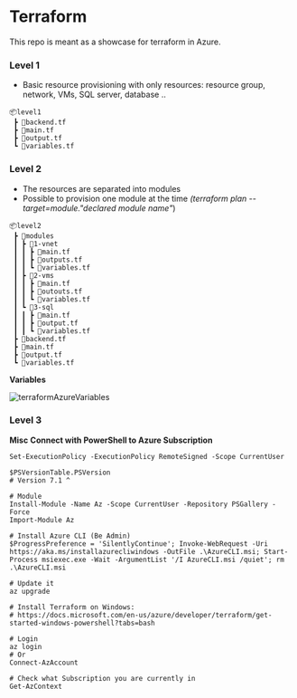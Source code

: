 # Terraform

This repo is meant as a showcase for terraform in Azure.



### **Level 1**

- Basic resource provisioning with only resources: resource group, network, VMs, SQL server, database ..

```
📦level1
 ┣ 📜backend.tf
 ┣ 📜main.tf
 ┣ 📜output.tf
 ┗ 📜variables.tf
```

### **Level 2**

- The resources are separated into modules 
- Possible to provision one module at the time *(terraform plan --target=module."declared module name"*)

```
📦level2
 ┣ 📂modules
 ┃ ┣ 📂1-vnet
 ┃ ┃ ┣ 📜main.tf
 ┃ ┃ ┣ 📜outputs.tf
 ┃ ┃ ┗ 📜variables.tf
 ┃ ┣ 📂2-vms
 ┃ ┃ ┣ 📜main.tf
 ┃ ┃ ┣ 📜outouts.tf
 ┃ ┃ ┗ 📜variables.tf
 ┃ ┗ 📂3-sql
 ┃ ┃ ┣ 📜main.tf
 ┃ ┃ ┣ 📜output.tf
 ┃ ┃ ┗ 📜variables.tf
 ┣ 📜backend.tf
 ┣ 📜main.tf
 ┣ 📜output.tf
 ┗ 📜variables.tf
```

**Variables**

![terraformAzureVariables](C:\Users\korg\Documents\git\terraformAzureVariables.png)





### **Level 3**



**Misc**
**Connect with PowerShell to Azure Subscription**

```
Set-ExecutionPolicy -ExecutionPolicy RemoteSigned -Scope CurrentUser

$PSVersionTable.PSVersion
# Version 7.1 ^ 

# Module
Install-Module -Name Az -Scope CurrentUser -Repository PSGallery -Force
Import-Module Az 

# Install Azure CLI (Be Admin)
$ProgressPreference = 'SilentlyContinue'; Invoke-WebRequest -Uri https://aka.ms/installazurecliwindows -OutFile .\AzureCLI.msi; Start-Process msiexec.exe -Wait -ArgumentList '/I AzureCLI.msi /quiet'; rm .\AzureCLI.msi

# Update it
az upgrade

# Install Terraform on Windows:
# https://docs.microsoft.com/en-us/azure/developer/terraform/get-started-windows-powershell?tabs=bash

# Login 
az login
# Or
Connect-AzAccount

# Check what Subscription you are currently in
Get-AzContext

```

